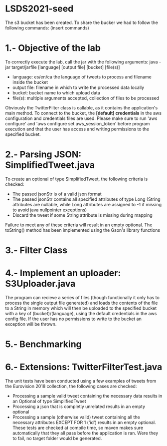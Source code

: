 # LSDS2021-seed
The s3 bucket has been created. To share the bucker we had to follow the following commands:
(insert commands)

# 1.- Objective of the lab
To correctly execute the lab, call the jar with the following arguments:
java -jar target/jarfile [language] [output file] [bucket] [file(s)]
- language: es/en/ca the language of tweets to process and filename inside the bucket
- output file: filename in which to write the processed data locally
- bucket: bucket name to which upload data
- file(s): multiple arguments accepted, collection of files to be processed

Obviously the TwitterFilter class is callable, as it contains the application's main method.
To connect to the bucket, the **[default] credentials** in the aws configuration and credentials files are used. Please make sure to run
'aws configure' and 'aws configure set aws_session_token' before program execution and that the user has access and writing permissions to the specified bucket.

# 2.- Parsing JSON: SimplifiedTweet.java

To create an optional of type SimplifiedTweet, the following criteria is checked:
- The passed jsonStr is of a valid json format
- The passed jsonStr contains all specified attributes of type Long
(String attributes are nullable, while Long attributes are assigned to -1 if missing to avoid java nullpointer exceptions)
- Discard the tweet if some String attribute is missing during mapping

Failure to meet any of these criteria will result in an empty optional.
The toString() method has been implemented using the Gson's library functions

# 3.- Filter Class



# 4.- Implement an uploader: S3Uploader.java

The program can recieve a series of files (though functionally it only has to process the single output file generated) and loads the 
contents of the file to a String in memory which will then be uploaded to the specified bucket with a key of (bucket)/(language), using the default
credentials in the aws config file. If the user has no permissions to write to the bucket an exception will be thrown.

# 5.- Benchmarking



# 6.- Extensions: TwitterFilterTest.java

The unit tests have been conducted using a few examples of tweets from the Eurovision 2018 collection, the following cases are checked:
- Processing a sample valid tweet containing the necessary data results in an Optional of type SimplifiedTweet
- Processing a json that is completly unrelated results in an empty optional
- Processing a sample (otherwise valid) tweet containing all the necessary attributes EXCEPT FOR 1 ('id') results in an empty optional.
These tests are checked at compile time, so maven makes sure automatically that they all pass before the application is ran. Were they to fail, no target folder would be generated.
